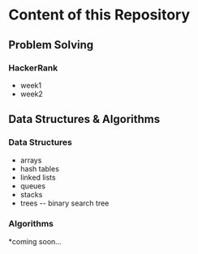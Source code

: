 # Content of this Repository
## Problem Solving
### HackerRank
- week1
- week2

## Data Structures & Algorithms
### Data Structures
- arrays
- hash tables
- linked lists
- queues
- stacks
- trees
-- binary search tree

### Algorithms
*coming soon...

